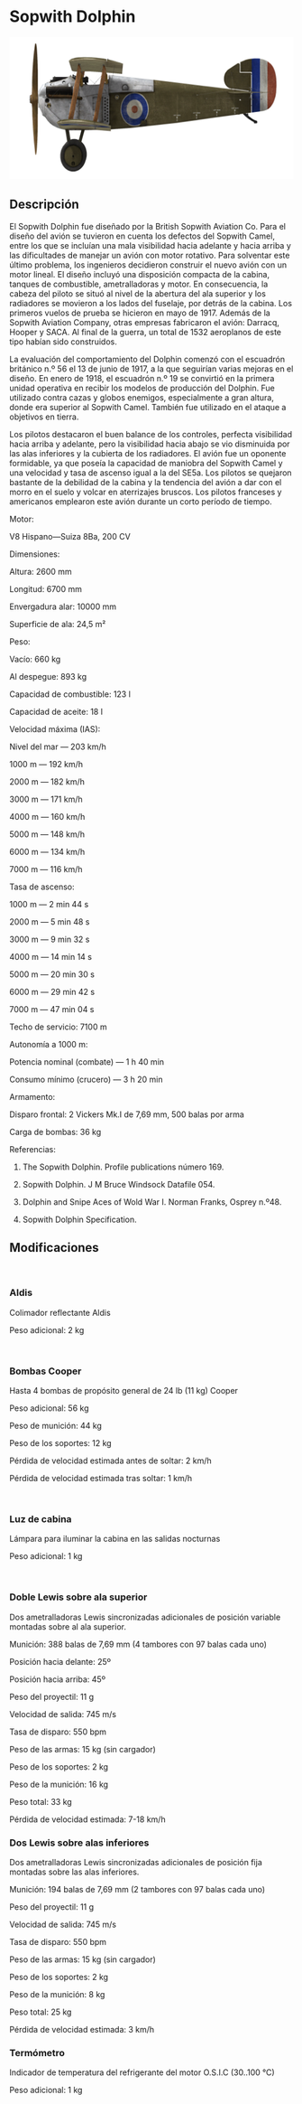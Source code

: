# Sopwith Dolphin
  

  
![sopdolphin](../images/sopdolphin.png)
  

  
## Descripción
  

  
El Sopwith Dolphin fue diseñado por la British Sopwith Aviation Co. Para el diseño del avión se tuvieron en cuenta los defectos del Sopwith Camel, entre los que se incluían una mala visibilidad hacia adelante y hacia arriba y las dificultades de manejar un avión con motor rotativo. Para solventar este último problema, los ingenieros decidieron construir el nuevo avión con un motor lineal. El diseño incluyó una disposición compacta de la cabina, tanques de combustible, ametralladoras y motor. En consecuencia, la cabeza del piloto se situó al nivel de la abertura del ala superior y los radiadores se movieron a los lados del fuselaje, por detrás de la cabina. Los primeros vuelos de prueba se hicieron en mayo de 1917. Además de la Sopwith Aviation Company, otras empresas fabricaron el avión: Darracq, Hooper y SACA. Al final de la guerra, un total de 1532 aeroplanos de este tipo habían sido construidos.
  

  
La evaluación del comportamiento del Dolphin comenzó con el escuadrón británico n.º 56 el 13 de junio de 1917, a la que seguirían varias mejoras en el diseño. En enero de 1918, el escuadrón n.º 19 se convirtió en la primera unidad operativa en recibir los modelos de producción del Dolphin. Fue utilizado contra cazas y globos enemigos, especialmente a gran altura, donde era superior al Sopwith Camel. También fue utilizado en el ataque a objetivos en tierra.
  

  
Los pilotos destacaron el buen balance de los controles, perfecta visibilidad hacia arriba y adelante, pero la visibilidad hacia abajo se vio disminuida por las alas inferiores y la cubierta de los radiadores. El avión fue un oponente formidable, ya que poseía la capacidad de maniobra del Sopwith Camel y una velocidad y tasa de ascenso igual a la del SE5a. Los pilotos se quejaron bastante de la debilidad de la cabina y la tendencia del avión a dar con el morro en el suelo y volcar en aterrizajes bruscos. Los pilotos franceses y americanos emplearon este avión durante un corto período de tiempo. 
  

  

  
Motor:
  
V8 Hispano—Suiza 8Ba, 200 CV
  

  
Dimensiones:
  
Altura: 2600 mm
  
Longitud: 6700 mm
  
Envergadura alar: 10000 mm
  
Superficie de ala: 24,5 m²
  

  
Peso:
  
Vacío: 660 kg
  
Al despegue: 893 kg
  
Capacidad de combustible: 123 l
  
Capacidad de aceite: 18 l
  

  
Velocidad máxima (IAS):
  
Nivel del mar — 203 km/h
  
1000 m — 192 km/h
  
2000 m — 182 km/h
  
3000 m — 171 km/h
  
4000 m — 160 km/h
  
5000 m — 148 km/h
  
6000 m — 134 km/h
  
7000 m — 116 km/h
  

  
Tasa de ascenso:
  
1000 m —  2 min 44 s
  
2000 m —  5 min 48 s
  
3000 m —  9 min 32 s
  
4000 m — 14 min 14 s
  
5000 m — 20 min 30 s
  
6000 m — 29 min 42 s
  
7000 m — 47 min 04 s
  

  
Techo de servicio: 7100 m
  

  
Autonomía a 1000 m:
  
Potencia nominal (combate) — 1 h 40 min
  
Consumo mínimo (crucero) — 3 h 20 min
  

  
Armamento:
  
Disparo frontal: 2 Vickers Mk.I de 7,69 mm, 500 balas por arma
  
Carga de bombas: 36 kg
  

  
Referencias:
  
1) The Sopwith Dolphin. Profile publications número 169.
  
2) Sopwith Dolphin. J M Bruce Windsock Datafile 054.
  
3) Dolphin and Snipe Aces of Wold War I. Norman Franks, Osprey n.º48.
  
4) Sopwith Dolphin Specification.
  

  
## Modificaciones
  
﻿
  
  
### Aldis
  

  
Colimador reflectante Aldis
  
Peso adicional: 2 kg
  
﻿
  
  
### Bombas Cooper
  

  
Hasta 4 bombas de propósito general de 24 lb (11 kg) Cooper
  
Peso adicional: 56 kg
  
Peso de munición: 44 kg
  
Peso de los soportes: 12 kg
  
Pérdida de velocidad estimada antes de soltar: 2 km/h
  
Pérdida de velocidad estimada tras soltar: 1 km/h
  
﻿
  
  
### Luz de cabina
  

  
Lámpara para iluminar la cabina en las salidas nocturnas
  
Peso adicional: 1 kg
  
﻿
  
  
### Doble Lewis sobre ala superior
  

  
Dos ametralladoras Lewis sincronizadas adicionales de posición variable montadas sobre al ala superior.
  
Munición: 388 balas de 7,69 mm (4 tambores con 97 balas cada uno)
  
Posición hacia delante: 25º
  
Posición hacia arriba: 45º
  
Peso del proyectil: 11 g
  
Velocidad de salida: 745 m/s
  
Tasa de disparo: 550 bpm
  
Peso de las armas: 15 kg (sin cargador)
  
Peso de los soportes: 2 kg
  
Peso de la munición: 16 kg
  
Peso total: 33 kg
  
Pérdida de velocidad estimada: 7-18 km/h﻿
  
  
### Dos Lewis sobre alas inferiores
  

  
Dos ametralladoras Lewis sincronizadas adicionales de posición fija montadas sobre las alas inferiores.
  
Munición: 194 balas de 7,69 mm (2 tambores con 97 balas cada uno)
  
Peso del proyectil: 11 g
  
Velocidad de salida: 745 m/s
  
Tasa de disparo: 550 bpm
  
Peso de las armas: 15 kg (sin cargador)
  
Peso de los soportes: 2 kg
  
Peso de la munición: 8 kg
  
Peso total: 25 kg
  
Pérdida de velocidad estimada: 3 km/h﻿
  
  
### Termómetro
  

  
Indicador de temperatura del refrigerante del motor O.S.I.C (30..100 °C)
  
Peso adicional: 1 kg
  

